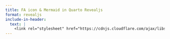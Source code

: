 ```yaml
---
title: FA icon & Mermaid in Quarto Revealjs
format: revealjs
include-in-header:
  text: |
    <link rel="stylesheet" href="https://cdnjs.cloudflare.com/ajax/libs/font-awesome/6.4.0/css/all.min.css">
---
```

